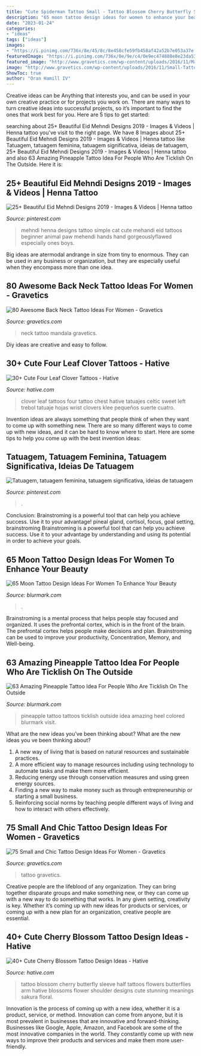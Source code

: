 ```yaml
---
title: "Cute Spiderman Tattoo Small - Tattoo Blossom Cherry Butterfly Sleeve Half Tattoos Flowers Butterflies Arm Hative Blossoms Flower Shoulder Designs Cute Stunning Meanings Sakura Floral"
description: "65 moon tattoo design ideas for women to enhance your beauty"
date: "2023-01-24"
categories:
- "ideas"
tags: ["ideas"]
images:
- "https://i.pinimg.com/736x/8e/45/8c/8e458cfe59fb458af42a52b7e053a37e.jpg"
featuredImage: "https://i.pinimg.com/736x/0e/9e/c4/0e9ec474888e8e23da538f71a5f2105f.jpg"
featured_image: "http://www.gravetics.com/wp-content/uploads/2016/11/Mandala-Back-Of-Neck-Tattoo.jpg"
image: "http://www.gravetics.com/wp-content/uploads/2016/11/Small-Tattoo-Ideas32.jpg"
ShowToc: true
author: "Oran Hamill IV"
---
```



Creative ideas can be Anything that interests you, and can be used in your own creative practice or for projects you work on. There are many ways to turn creative ideas into successful projects, so it’s important to find the ones that work best for you. Here are 5 tips to get started: 

	

		
searching about 25+ Beautiful Eid Mehndi Designs 2019 - Images &amp; Videos | Henna tattoo you've visit to the right page. We have 8 Images about 25+ Beautiful Eid Mehndi Designs 2019 - Images &amp; Videos | Henna tattoo like Tatuagem, tatuagem feminina, tatuagem significativa, ideias de tatuagem, 25+ Beautiful Eid Mehndi Designs 2019 - Images &amp; Videos | Henna tattoo and also 63 Amazing Pineapple Tattoo Idea For People Who Are Ticklish On The Outside. Here it is:
		
    
## 25+ Beautiful Eid Mehndi Designs 2019 - Images &amp; Videos | Henna Tattoo

<img loading=lazy src="https://i.pinimg.com/736x/0e/9e/c4/0e9ec474888e8e23da538f71a5f2105f.jpg" onerror="this.onerror=null;this.src='https://tse3.mm.bing.net/th?id=OIP.9qWS-6iOKIbRKkSrJHtyWAHaNK&amp;pid=15.1';" alt="25+ Beautiful Eid Mehndi Designs 2019 - Images &amp; Videos | Henna tattoo">

_Source: pinterest.com_

>mehndi henna designs tattoo simple cat cute mehandi eid tattoos beginner animal paw mehendi hands hand gorgeouslyflawed especially ones boys. 

	

Big ideas are atermodal andrange in size from tiny to enormous. They can be used in any business or organization, but they are especially useful when they encompass more than one idea. 

    
## 80 Awesome Back Neck Tattoo Ideas For Women - Gravetics

<img loading=lazy src="http://www.gravetics.com/wp-content/uploads/2016/11/Mandala-Back-Of-Neck-Tattoo.jpg" onerror="this.onerror=null;this.src='https://tse1.mm.bing.net/th?id=OIP.jnTphgijIs3YPnGgAA6V-wHaHa&amp;pid=15.1';" alt="80 Awesome Back Neck Tattoo Ideas For Women - Gravetics">

_Source: gravetics.com_

>neck tattoo mandala gravetics. 

	

Diy ideas are creative and easy to follow.

    
## 30+ Cute Four Leaf Clover Tattoos - Hative

<img loading=lazy src="https://hative.com/wp-content/uploads/2014/04/clover-tattoos/21-clover-tattoo-on-chest.jpg" onerror="this.onerror=null;this.src='https://tse3.mm.bing.net/th?id=OIP.Dfey6enDm5EsSr2sziqfMAHaJ4&amp;pid=15.1';" alt="30+ Cute Four Leaf Clover Tattoos - Hative">

_Source: hative.com_

>clover leaf tattoos four tattoo chest hative tatuajes celtic sweet left trebol tatuaje hojas wrist clovers klee pequeños suerte cuatro. 

	

Invention ideas are always something that people think of when they want to come up with something new. There are so many different ways to come up with new ideas, and it can be hard to know where to start. Here are some tips to help you come up with the best invention ideas:

    
## Tatuagem, Tatuagem Feminina, Tatuagem Significativa, Ideias De Tatuagem

<img loading=lazy src="https://i.pinimg.com/736x/8e/45/8c/8e458cfe59fb458af42a52b7e053a37e.jpg" onerror="this.onerror=null;this.src='https://tse4.mm.bing.net/th?id=OIP.rmDWIHMxGy0RsCZ-YwwjlgHaLN&amp;pid=15.1';" alt="Tatuagem, tatuagem feminina, tatuagem significativa, ideias de tatuagem">

_Source: pinterest.com_

>. 

	

Conclusion: Brainstroming is a powerful tool that can help you achieve success. Use it to your advantage!
pineal gland, cortisol, focus, goal setting, brainstroming
Brainstroming is a powerful tool that can help you achieve success. Use it to your advantage by understanding and using its potential in order to achieve your goals.

    
## 65 Moon Tattoo Design Ideas For Women To Enhance Your Beauty

<img loading=lazy src="https://www.blurmark.com/wp-content/uploads/2017/03/Lace-Moon-Tattoo.jpg" onerror="this.onerror=null;this.src='https://tse2.mm.bing.net/th?id=OIP.lmk2PD66TnL-OaWsn_L_YAHaKG&amp;pid=15.1';" alt="65 Moon Tattoo Design Ideas For Women To Enhance Your Beauty">

_Source: blurmark.com_

>. 

	

Brainstroming is a mental process that helps people stay focused and organized. It uses the prefrontal cortex, which is in the front of the brain. The prefrontal cortex helps people make decisions and plan. Brainstroming can be used to improve your productivity, Concentration, Memory, and Well-being.

    
## 63 Amazing Pineapple Tattoo Idea For People Who Are Ticklish On The Outside

<img loading=lazy src="https://www.blurmark.com/wp-content/uploads/2017/05/Colored-Pineapple-On-Heel.jpg" onerror="this.onerror=null;this.src='https://tse4.mm.bing.net/th?id=OIP.mn9G-fUMxa0PsI76sC7KhQHaJ7&amp;pid=15.1';" alt="63 Amazing Pineapple Tattoo Idea For People Who Are Ticklish On The Outside">

_Source: blurmark.com_

>pineapple tattoo tattoos ticklish outside idea amazing heel colored blurmark visit. 

	

What are the new ideas you’ve been thinking about?
What are the new ideas you ve been thinking about? 

1. A new way of living that is based on natural resources and sustainable practices. 
2. A more efficient way to manage resources including using technology to automate tasks and make them more efficient. 
3. Reducing energy use through conservation measures and using green energy sources. 
4. Finding a new way to make money such as through entrepreneurship or starting a small business. 
5. Reinforcing social norms by teaching people different ways of living and how to interact with others effectively.

    
## 75 Small And Chic Tattoo Design Ideas For Women - Gravetics

<img loading=lazy src="http://www.gravetics.com/wp-content/uploads/2016/11/Small-Tattoo-Ideas32.jpg" onerror="this.onerror=null;this.src='https://tse1.mm.bing.net/th?id=OIP.zxY-5ocoIZ-cE0V8u4tWgwHaJ4&amp;pid=15.1';" alt="75 Small and Chic Tattoo Design Ideas For Women - Gravetics">

_Source: gravetics.com_

>tattoo gravetics. 

	

Creative people are the lifeblood of any organization. They can bring together disparate groups and make something new, or they can come up with a new way to do something that works. In any given setting, creativity is key. Whether it’s coming up with new ideas for products or services, or coming up with a new plan for an organization, creative people are essential.

    
## 40+ Cute Cherry Blossom Tattoo Design Ideas - Hative

<img loading=lazy src="https://hative.com/wp-content/uploads/2014/03/cherry-blossom-tattoos/38-cherry-blossom-and-butterfly-arm.jpg" onerror="this.onerror=null;this.src='https://tse3.mm.bing.net/th?id=OIP.pvgGzzH6Ktm9W2vVqrPTmQHaNE&amp;pid=15.1';" alt="40+ Cute Cherry Blossom Tattoo Design Ideas - Hative">

_Source: hative.com_

>tattoo blossom cherry butterfly sleeve half tattoos flowers butterflies arm hative blossoms flower shoulder designs cute stunning meanings sakura floral. 

	

Innovation is the process of coming up with a new idea, whether it is a product, service, or method. Innovation can come from anyone, but it is most prevalent in businesses that are innovative and forward-thinking. Businesses like Google, Apple, Amazon, and Facebook are some of the most innovative companies in the world. They constantly come up with new ways to improve their products and services and make them more user-friendly.

